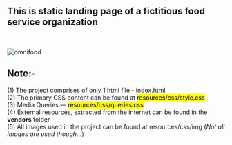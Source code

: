 <h2> This is static landing page of a fictitious food service organization </h2> <br />


![omnifood](https://user-images.githubusercontent.com/30544355/58583370-78bbce00-8271-11e9-8463-037638d66800.png)


## Note:-                                        

(1) The project comprises of only 1 html file - index.html <br />
(2) The primary CSS content can be found at <mark>resources/css/style.css</mark> <br />
(3) Media Queries &mdash; <mark>resources/css/queries.css</mark> <br />
(4) External resources, extracted from the internet can be found in the <strong>vendors</strong> folder <br />
(5) All images used in the project can be found at resources/css/img (<em>Not all images are used though</em>...)<br />



